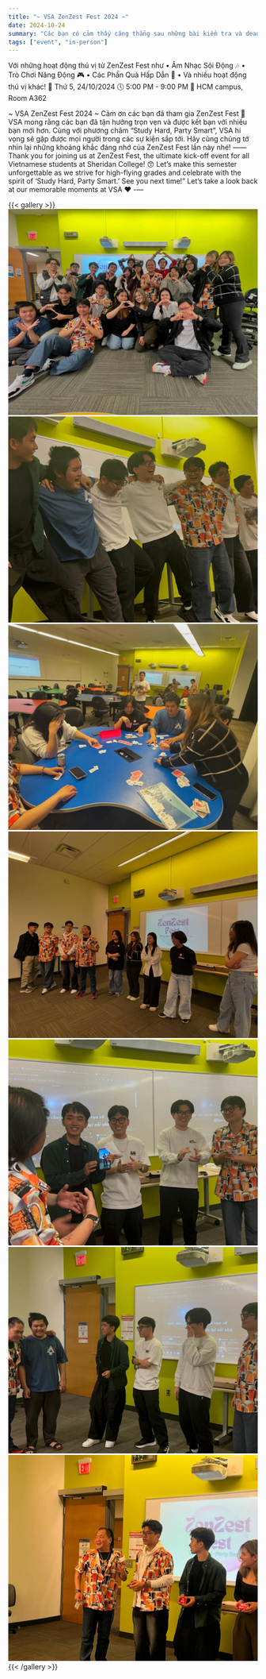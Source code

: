 ```yaml
---
title: "~ VSA ZenZest Fest 2024 ~"
date: 2024-10-24
summary: "Các bạn có cảm thấy căng thẳng sau những bài kiểm tra và deadlines sau nửa chặng được của học kì không? 😓 Đừng lo lắng, ZenZest Fest sẽ là liều thuốc giúp bạn sạc lại năng lượng ngay đây! ⚡Sự kiện nhằm để giúp bạn được kết nối với bạn bè sau những ngày học tập căng thẳng"
tags: ["event", "in-person"]
---
```


Với những hoạt động thú vị từ ZenZest Fest như
 • Âm Nhạc Sôi Động 🎶
 • Trò Chơi Năng Động 🎮
 • Các Phần Quà Hấp Dẫn 🍬
 • Và nhiều hoạt động thú vị khác!
📅 Thứ 5, 24/10/2024
🕔 5:00 PM - 9:00 PM
📍 HCM campus, Room A362

~ VSA ZenZest Fest 2024 ~
Cảm ơn các bạn đã tham gia ZenZest Fest 🥰 VSA mong rằng các bạn đã tận hưởng trọn vẹn và được kết bạn với nhiều bạn mới hơn. Cùng với phương châm “Study Hard, Party Smart”, VSA hi vọng sẽ gặp được mọi người trong các sự kiện sắp tới.
Hãy cùng chúng tớ nhìn lại những khoảng khắc đáng nhớ của ZenZest Fest lần này nhé!
——
Thank you for joining us at ZenZest Fest, the ultimate kick-off event for all Vietnamese students at Sheridan College! 😙 Let’s make this semester unforgettable as we strive for high-flying grades and celebrate with the spirit of ‘Study Hard, Party Smart.’ See you next time!”
Let’s take a look back at our memorable moments at VSA ❤️
-—



{{< gallery >}}
  <img src="image/1.jpg" class="grid-w150 md:grid-w133 xl:grid-w125" />
  <img src="image/2.jpg" class="grid-w150 md:grid-w133 xl:grid-w125" />
  <img src="image/3.jpg" class="grid-w150 md:grid-w133 xl:grid-w125" />
  <img src="image/4.jpg" class="grid-w150 md:grid-w133 xl:grid-w125" />
  <img src="image/5.jpg" class="grid-w150 md:grid-w133 xl:grid-w125" />
  <img src="image/6.jpg" class="grid-w150 md:grid-w133 xl:grid-w125" />
  <img src="image/7.jpg" class="grid-w150 md:grid-w133 xl:grid-w125" />
{{< /gallery >}}

